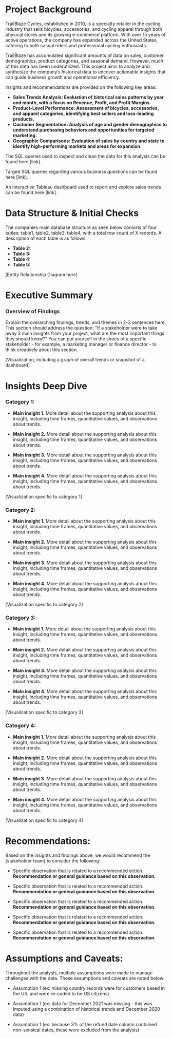 # Project Background
TrailBlaze Cycles, established in 2010, is a specialty retailer in the cycling industry that sells bicycles, accessories, and cycling apparel through both physical stores and its growing e-commerce platform. 
With over 15 years of active operations, the company has expanded across the United States, catering to both casual riders and professional cycling enthusiasts.

TrailBlaze has accumulated significant amounts of data on sales, customer demographics, product categories, and seasonal demand. 
However, much of this data has been underutilized. This project aims to analyze and synthesize the company’s historical data to 
uncover actionable insights that can guide business growth and operational efficiency.

Insights and recommendations are provided on the following key areas:

- **Sales Trends Analysis: Evaluation of historical sales patterns by year and month, with a focus on Revenue, Profit, and Profit Margins.** 
- **Product-Level Performance: Assessment of bicycles, accessories, and apparel categories, identifying best sellers and loss-leading products.** 
- **Customer Segmentation: Analysis of age and gender demographics to understand purchasing behaviors and opportunities for targeted marketing.** 
- **Geographic Comparisons: Evaluation of sales by country and state to identify high-performing markets and areas for expansion.** 

The SQL queries used to inspect and clean the data for this analysis can be found here [link].

Targed SQL queries regarding various business questions can be found here [link].

An interactive Tableau dashboard used to report and explore sales trends can be found here [link].



# Data Structure & Initial Checks

The companies main database structure as seen below consists of four tables: table1, table2, table3, table4, with a total row count of X records. A description of each table is as follows:
- **Table 2:**
- **Table 3:**
- **Table 4:**
- **Table 5:**

[Entity Relationship Diagram here]



# Executive Summary

### Overview of Findings

Explain the overarching findings, trends, and themes in 2-3 sentences here. This section should address the question: "If a stakeholder were to take away 3 main insights from your project, what are the most important things they should know?" You can put yourself in the shoes of a specific stakeholder - for example, a marketing manager or finance director - to think creatively about this section.

[Visualization, including a graph of overall trends or snapshot of a dashboard]



# Insights Deep Dive
### Category 1:

* **Main insight 1.** More detail about the supporting analysis about this insight, including time frames, quantitative values, and observations about trends.

* **Main insight 2.** More detail about the supporting analysis about this insight, including time frames, quantitative values, and observations about trends.

* **Main insight 3.** More detail about the supporting analysis about this insight, including time frames, quantitative values, and observations about trends.

* **Main insight 4.** More detail about the supporting analysis about this insight, including time frames, quantitative values, and observations about trends.

[Visualization specific to category 1]


### Category 2:

* **Main insight 1.** More detail about the supporting analysis about this insight, including time frames, quantitative values, and observations about trends.

* **Main insight 2.** More detail about the supporting analysis about this insight, including time frames, quantitative values, and observations about trends.

* **Main insight 3.** More detail about the supporting analysis about this insight, including time frames, quantitative values, and observations about trends.

* **Main insight 4.** More detail about the supporting analysis about this insight, including time frames, quantitative values, and observations about trends.

[Visualization specific to category 2]


### Category 3:

* **Main insight 1.** More detail about the supporting analysis about this insight, including time frames, quantitative values, and observations about trends.

* **Main insight 2.** More detail about the supporting analysis about this insight, including time frames, quantitative values, and observations about trends.

* **Main insight 3.** More detail about the supporting analysis about this insight, including time frames, quantitative values, and observations about trends.

* **Main insight 4.** More detail about the supporting analysis about this insight, including time frames, quantitative values, and observations about trends.

[Visualization specific to category 3]


### Category 4:

* **Main insight 1.** More detail about the supporting analysis about this insight, including time frames, quantitative values, and observations about trends.

* **Main insight 2.** More detail about the supporting analysis about this insight, including time frames, quantitative values, and observations about trends.

* **Main insight 3.** More detail about the supporting analysis about this insight, including time frames, quantitative values, and observations about trends.

* **Main insight 4.** More detail about the supporting analysis about this insight, including time frames, quantitative values, and observations about trends.

[Visualization specific to category 4]



# Recommendations:

Based on the insights and findings above, we would recommend the [stakeholder team] to consider the following: 

* Specific observation that is related to a recommended action. **Recommendation or general guidance based on this observation.**

* Specific observation that is related to a recommended action. **Recommendation or general guidance based on this observation.**

* Specific observation that is related to a recommended action. **Recommendation or general guidance based on this observation.**

* Specific observation that is related to a recommended action. **Recommendation or general guidance based on this observation.**

* Specific observation that is related to a recommended action. **Recommendation or general guidance based on this observation.**



# Assumptions and Caveats:

Throughout the analysis, multiple assumptions were made to manage challenges with the data. These assumptions and caveats are noted below:

* Assumption 1 (ex: missing country records were for customers based in the US, and were re-coded to be US citizens)

* Assumption 1 (ex: data for December 2021 was missing - this was imputed using a combination of historical trends and December 2020 data)

* Assumption 1 (ex: because 3% of the refund date column contained non-sensical dates, these were excluded from the analysis)
